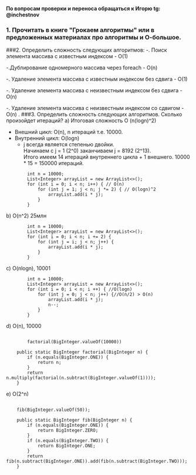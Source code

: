 **По вопросам проверки и переноса обращаться к Игорю tg: @inchestnov**
### 1. Прочитать в книге "Грокаем алгоритмы" или в предложенных материалах про алгоритмы и О-большое.
###2. Определить сложность следующих алгоритмов:
-. Поиск элемента массива с известным индексом - O(1)

-.Дублирование одномерного массива через foreach - O(n)

-. Удаление элемента массива с известным индексом без сдвига - O(1)

-. Удаление элемента массива с неизвестным индексом без сдвига - O(n)

-. Удаление элемента массива с неизвестным индексом со сдвигом - O(n)
.
###3. Определить сложность следующих алгоритмов. Сколько произойдет итераций?
a)  Итоговая сложность O (n(logn)^2)
- Внешний цикл: O(n), n итераций т.е. 10000.
- Внутренний цикл: O(logn)
  - j всегда является степенью двойки.  
    Начинаем с j = 1 (2^0) заканчиваем j = 8192 (2^13).  
    Итого имеем 14 итераций внутреннего цикла + 1 внешнего.
    10000 * 15 = 150000 итераций.
```
        int n = 10000;
        List<Integer> arrayList = new ArrayList<>();
        for (int i = 0; i < n; i++) { // O(n)
            for (int j = 1; j < n; j *= 2) { // O(logn)^2
                arrayList.add(i * j);
            }
        }
```
b) O(n^2) 25млн

```
        int n = 10000;
        List<Integer> arrayList = new ArrayList<>();
        for (int i = 0; i < n; i += 2) {
            for (int j = i; j < n; j++) {
                arrayList.add(i * j);
            }
        }
```

с) O(nlogn), 10001

```
        int n = 10000;
        List<Integer> arrayList = new ArrayList<>();
        for (int i = 0; i < n; i ++) { //O(logn)
            for (int j = 0; j < n; j++) {//O(n/2) > O(n)
                arrayList.add(i * j);
				n--;
            }
        }
```

d) O(n), 10000
```
		
		factorial(BigInteger.valueOf(10000))
	
    public static BigInteger factorial(BigInteger n) {
        if (n.equals(BigInteger.ONE)) {
            return n;
        }
        return n.multiply(factorial(n.subtract(BigInteger.valueOf(1))));
    }
```

e) O(2^n) 
```
	
	fib(BigInteger.valueOf(50));

    public static BigInteger fib(BigInteger n) {
        if (n.equals(BigInteger.ONE)) {
            return BigInteger.ZERO;
        }
        if (n.equals(BigInteger.TWO)) {
            return BigInteger.ONE;
        }
        return fib(n.subtract(BigInteger.ONE)).add(fib(n.subtract(BigInteger.TWO)));
    }
```